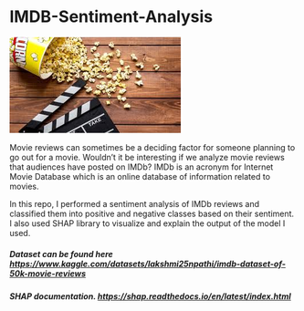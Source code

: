 # IMDB-Sentiment-Analysis

![image](movies.jpg)

Movie reviews can sometimes be a deciding factor for someone planning to go out for a movie. Wouldn’t it be interesting if we analyze movie reviews that audiences have posted on IMDb? IMDb is an acronym for Internet Movie Database which is an online database of information related to movies.

In this repo, I performed a sentiment analysis of IMDb reviews and classified them into positive and negative classes based on their sentiment. I also used SHAP library to visualize and explain the output of the model I used.

##### Dataset can be found here https://www.kaggle.com/datasets/lakshmi25npathi/imdb-dataset-of-50k-movie-reviews 
##### SHAP documentation. https://shap.readthedocs.io/en/latest/index.html
